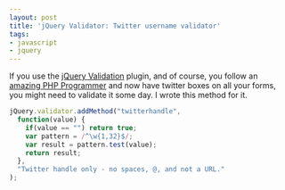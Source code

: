 ```yaml
---
layout: post
title: 'jQuery Validator: Twitter username validator'
tags:
- javascript
- jquery
---
```

If you use the [jQuery Validation](http://docs.jquery.com/Plugins/Validation) plugin, and of course, you follow an [amazing PHP Programmer](http://twitter.com/aaronsaray) and now have twitter boxes on all your forms, you might need to validate it some day.  I wrote this method for it.

```javascript
jQuery.validator.addMethod("twitterhandle", 
  function(value) {
    if(value == "") return true;
    var pattern = /^\w{1,32}$/;
    var result = pattern.test(value);
    return result;
  }, 
  "Twitter handle only - no spaces, @, and not a URL."
);
```
